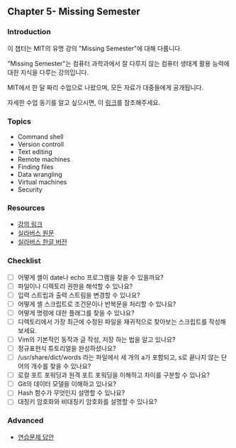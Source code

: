 ## Chapter 5- Missing Semester

### Introduction

이 챕터는 MIT의 유명 강의 "Missing Semester"에 대해 다룹니다. 

"Missing Semester"는 컴퓨터 과학과에서 잘 다루지 않는 컴퓨터 생태계 활용 능력에 대한 지식을 다루는 강의입니다.

MIT에서 한 달 짜리 수업으로 나왔으며, 모든 자료가 대중들에게 공개됩니다.

자세한 수업 동기를 알고 싶으시면, 이 [링크](https://missing-semester-kr.github.io/about/)를 참조해주세요.

### Topics

- Command shell
- Version controll
- Text editing
- Remote machines
- Finding files
- Data wrangling
- Virtual machines
- Security

### Resources

- [강의 링크]([https://www.youtube.com/playlist?list=PLyzOVJj3bHQuloKGG59rS43e29ro7I57J](https://www.youtube.com/playlist?list=PLyzOVJj3bHQuloKGG59rS43e29ro7I57J))
- [실라버스 원문]([https://missing.csail.mit.edu/](https://missing.csail.mit.edu/))
- [실라버스 한글 버전]([https://missing-semester-kr.github.io/2020/](https://missing-semester-kr.github.io/2020/))

### Checklist

- [ ]  어떻게 셸이 date나 echo 프로그램을 찾을 수 있을까요?
- [ ]  파일이나 디렉토리 권한을 해석할 수 있나요?
- [ ]  입력 스트립과 출력 스트림을 변경할 수 있나요?
- [ ]  어떻게 셸 스크립트로 조건문이나 반복문을 처리할 수 있나요?
- [ ]  어떻게 명령에 대한 플래그를 찾을 수 있나요?
- [ ]  디렉토리에서 가장 최근에 수정된 파일을 재귀적으로 찾아보는 스크립트를 작성해보세요.
- [ ]  Vim의 기본적인 동작과 글 작성, 저장 하는 법을 알고 있나요?
- [ ]  정규표현식 튜토리얼을 완성하셨나요?
- [ ]  /usr/share/dict/words 라는 파일에서 세 개의 a가 포함되고, s로 끝나지 않는 단어의 개수를 찾을 수 있나요?
- [ ]  로컬 포트 포워딩과 원격 포트 포워딩을 이해하고 차이를 구분할 수 있나요?
- [ ]  Git의 데이터 모델을 이해하고 있나요?
- [ ]  Hash 함수가 무엇인지 설명할 수 있나요?
- [ ]  대칭키 암호화와 비대칭키 암호화를 설명할 수 있나요?

### Advanced

- [연습문제 답안](https://ivan-kim.github.io/MIT-missing-semester/)